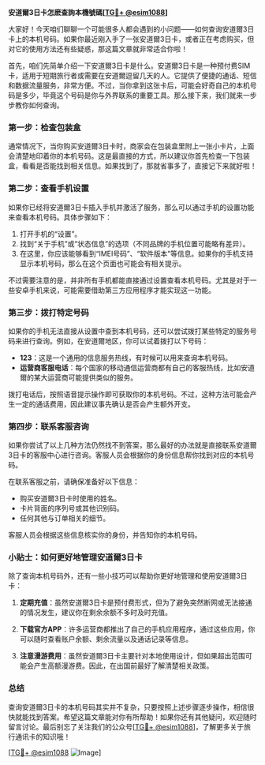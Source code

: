 **安道爾3日卡怎麽查詢本機號碼[[TG💪+ @esim1088](https://t.me/s/esim1088)]**

大家好！今天咱们聊聊一个可能很多人都会遇到的小问题——如何查询安道爾3日卡上的本机号码。如果你最近刚入手了一张安道爾3日卡，或者正在考虑购买，但对它的使用方法还有些疑惑，那这篇文章就非常适合你啦！

首先，咱们先简单介绍一下安道爾3日卡是什么。安道爾3日卡是一种预付费SIM卡，适用于短期旅行者或需要在安道爾逗留几天的人。它提供了便捷的通话、短信和数据流量服务，非常方便。不过，当你拿到这张卡后，可能会好奇自己的本机号码是多少，毕竟这个号码是你与外界联系的重要工具。那么接下来，我们就来一步步教你如何查询。

### 第一步：检查包装盒

通常情况下，当你购买安道爾3日卡时，商家会在包装盒里附上一张小卡片，上面会清楚地印着你的本机号码。这是最直接的方式，所以建议你首先检查一下包装盒，看看是否能找到相关信息。如果找到了，那就省事多了，直接记下来就好啦！

### 第二步：查看手机设置

如果你已经将安道爾3日卡插入手机并激活了服务，那么可以通过手机的设置功能来查看本机号码。具体步骤如下：

1. 打开手机的“设置”。
2. 找到“关于手机”或“状态信息”的选项（不同品牌的手机位置可能略有差异）。
3. 在这里，你应该能够看到“IMEI号码”、“软件版本”等信息。如果你的手机支持显示本机号码，那么在这个页面也可能会有相关提示。

不过需要注意的是，并非所有手机都能直接通过设置查看本机号码。尤其是对于一些安卓手机来说，可能需要借助第三方应用程序才能实现这一功能。

### 第三步：拨打特定号码

如果你的手机无法直接从设置中查到本机号码，还可以尝试拨打某些特定的服务号码来进行查询。例如，在安道爾地区，你可以试着拨打以下号码：

- **123**：这是一个通用的信息服务热线，有时候可以用来查询本机号码。
- **运营商客服电话**：每个国家的移动通信运营商都有自己的客服热线，比如安道爾的某大运营商可能提供类似的服务。

拨打电话后，按照语音提示操作即可获取你的本机号码。不过，这种方法可能会产生一定的通话费用，因此建议事先确认是否会产生额外开支。

### 第四步：联系客服咨询

如果你尝试了以上几种方法仍然找不到答案，那么最好的办法就是直接联系安道爾3日卡的客服中心进行咨询。客服人员会根据你的身份信息帮你找到对应的本机号码。

在联系客服之前，请确保准备好以下信息：
- 购买安道爾3日卡时使用的姓名。
- 卡片背面的序列号或其他识别码。
- 任何其他与订单相关的细节。

客服人员会根据这些信息核实你的身份，并告知你的本机号码。

### 小贴士：如何更好地管理安道爾3日卡

除了查询本机号码外，还有一些小技巧可以帮助你更好地管理和使用安道爾3日卡：

1. **定期充值**：虽然安道爾3日卡是预付费形式，但为了避免突然断网或无法接通的情况发生，建议你在剩余余额不多时及时充值。
   
2. **下载官方APP**：许多运营商都推出了自己的手机应用程序，通过这些应用，你可以随时查看账户余额、剩余流量以及通话记录等信息。

3. **注意漫游费用**：虽然安道爾3日卡主要针对本地使用设计，但如果超出范围可能会产生高额漫游费。因此，在出国前最好了解清楚相关政策。

### 总结

查询安道爾3日卡的本机号码其实并不复杂，只要按照上述步骤逐步操作，相信很快就能找到答案。希望这篇文章能对你有所帮助！如果你还有其他疑问，欢迎随时留言讨论。最后别忘了关注我们的公众号[[TG💪+ @esim1088](https://t.me/s/esim1088)]，了解更多关于旅行通讯卡的知识哦！

[[TG💪+ @esim1088](https://t.me/s/esim1088) ![Image](https://i.postimg.cc/4NQfJmqS/Snipaste-2025-05-13-00-14-12.png)]